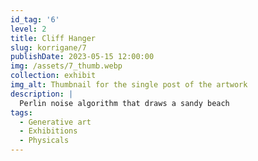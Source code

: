 ```yaml
---
id_tag: '6'
level: 2
title: Cliff Hanger
slug: korrigane/7
publishDate: 2023-05-15 12:00:00
img: /assets/7_thumb.webp
collection: exhibit
img_alt: Thumbnail for the single post of the artwork
description: |
  Perlin noise algorithm that draws a sandy beach
tags:
  - Generative art
  - Exhibitions
  - Physicals
---
```


